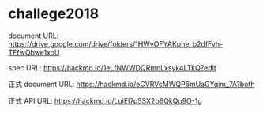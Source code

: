 # challege2018

document URL: https://drive.google.com/drive/folders/1HWvOFYAKphe_b2dfFvh-TFfwQbwe1xoU

spec URL: https://hackmd.io/1eLfNWWDQRmnLxsyk4LTkQ?edit

正式 document URL: https://hackmd.io/eCVRVcMWQP6mUaGYqim_7A?both

正式 API URL: https://hackmd.io/LuiEI7p5SX2b6QkQo9O-1g
